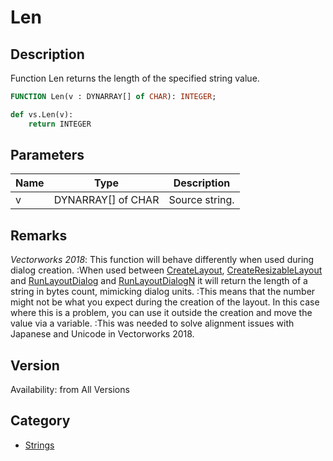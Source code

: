 # Len

## Description
Function Len returns the length of the specified string value.

```pascal
FUNCTION Len(v : DYNARRAY[] of CHAR): INTEGER;
```

```python
def vs.Len(v):
    return INTEGER
```

## Parameters
|Name|Type|Description|
|---|---|---|
|v|DYNARRAY[] of CHAR|Source string.|

## Remarks
_Vectorworks 2018_: This function will behave differently when used during dialog creation. 
:When used between [CreateLayout](CreateLayout.md), [CreateResizableLayout](CreateResizableLayout.md) and [RunLayoutDialog](RunLayoutDialog.md) and [RunLayoutDialogN](RunLayoutDialogN.md) it will return the length of a string in bytes count, mimicking dialog units.
:This means that the number might not be what you expect during the creation of the layout. In this case where this is a problem, you can use it outside the creation and move the value via a variable.
:This was needed to solve alignment issues with Japanese and Unicode in Vectorworks 2018.

## Version
Availability: from All Versions

## Category
* [Strings](../Categories/Strings.md)
